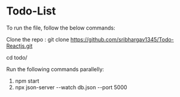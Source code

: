 # Todo-List

To run the file, follow the below commands:

Clone the repo : git clone https://github.com/sribhargav1345/Todo-Reactjs.git

cd todo/

Run the following commands parallelly:
1. npm start
2. npx json-server --watch db.json --port 5000
